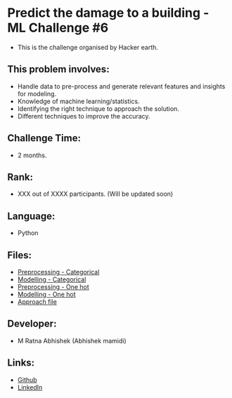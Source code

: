 # Predict the damage to a building - ML Challenge #6
- This is the challenge organised by Hacker earth.

## This problem involves:
- Handle data to pre-process and generate relevant features and insights for modeling.
- Knowledge of machine learning/statistics.
- Identifying the right technique to approach the solution.
- Different techniques to improve the accuracy.

## Challenge Time:
- 2 months.

## Rank:
- XXX out of XXXX participants. (Will be updated soon)

## Language:
- Python

## Files:
- [Preprocessing - Categorical](https://github.com/Abhishekmamidi123/Predict-the-damage-to-a-building-ML-Challenge/blob/master/preprocessing_categorical.ipynb)
- [Modelling - Categorical](https://github.com/Abhishekmamidi123/Predict-the-damage-to-a-building-ML-Challenge/blob/master/modelling_categorical.ipynb)
- [Preprocessing - One hot](https://github.com/Abhishekmamidi123/Predict-the-damage-to-a-building-ML-Challenge/blob/master/preprocessing_onehot.ipynb)
- [Modelling - One hot](https://github.com/Abhishekmamidi123/Predict-the-damage-to-a-building-ML-Challenge/blob/master/modelling_onehot.ipynb)
- [Approach file](https://github.com/Abhishekmamidi123/Predict-the-damage-to-a-building-ML-Challenge/blob/master/Approach.txt)

## Developer:
- M Ratna Abhishek (Abhishek mamidi)

## Links:
- [Github](https://github.com/Abhishekmamidi123)
- [LinkedIn](https://www.linkedin.com/in/abhishek-mamidi-a7a982114/)
